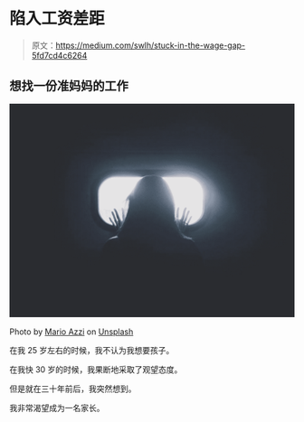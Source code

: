 # 陷入工资差距

> 原文：<https://medium.com/swlh/stuck-in-the-wage-gap-5fd7cd4c6264>

## 想找一份准妈妈的工作

![](img/6ff339c0430a44429527f8d9a1f25374.png)

Photo by [Mario Azzi](https://unsplash.com/@spacemonkey?utm_source=unsplash&utm_medium=referral&utm_content=creditCopyText) on [Unsplash](https://unsplash.com/search/photos/stuck?utm_source=unsplash&utm_medium=referral&utm_content=creditCopyText)

在我 25 岁左右的时候，我不认为我想要孩子。

在我快 30 岁的时候，我果断地采取了观望态度。

但是就在三十年前后，我突然想到。

我非常渴望成为一名家长。